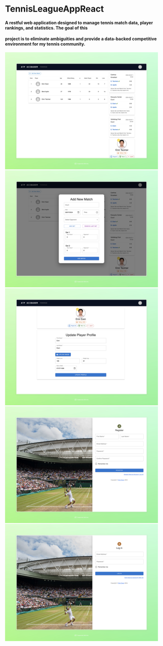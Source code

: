 # TennisLeagueAppReact
#### A restful web application designed to manage tennis match data, player rankings, and statistics. The goal of this
#### project is to eliminate ambiguities and provide a data-backed competitive environment for my tennis community.

![alt text](</screenshots/Local Tennis League · 21.28 · 08-07 (1).jpeg>)
![alt text](</screenshots/Local Tennis League · 21.28 · 08-07 (2).jpeg>)
![alt text](</screenshots/Local Tennis League · 21.29 · 08-07.jpeg>)
![alt text](</screenshots/Local Tennis League.jpeg>)
![alt text](</screenshots/Local Tennis League · 21.28 · 08-07.jpeg>)